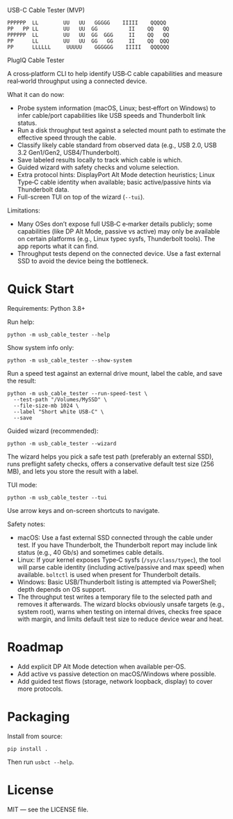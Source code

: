 USB-C Cable Tester (MVP)

```
PPPPPP  LL        UU   UU   GGGGG    IIIII    QQQQQ
PP   PP LL        UU   UU  GG          II    QQ   QQ
PPPPPP  LL        UU   UU  GG  GGG     II    QQ   QQ
PP      LL        UU   UU  GG   GG     II    QQ  QQQ
PP      LLLLLL     UUUUU    GGGGGG    IIIII   QQQQQQ
```
PlugIQ Cable Tester

A cross‑platform CLI to help identify USB‑C cable capabilities and measure real‑world throughput using a connected device.

What it can do now:
- Probe system information (macOS, Linux; best‑effort on Windows) to infer cable/port capabilities like USB speeds and Thunderbolt link status.
- Run a disk throughput test against a selected mount path to estimate the effective speed through the cable.
- Classify likely cable standard from observed data (e.g., USB 2.0, USB 3.2 Gen1/Gen2, USB4/Thunderbolt).
- Save labeled results locally to track which cable is which.
- Guided wizard with safety checks and volume selection.
- Extra protocol hints: DisplayPort Alt Mode detection heuristics; Linux Type‑C cable identity when available; basic active/passive hints via Thunderbolt data.
 - Full-screen TUI on top of the wizard (`--tui`).

Limitations:
- Many OSes don’t expose full USB‑C e‑marker details publicly; some capabilities (like DP Alt Mode, passive vs active) may only be available on certain platforms (e.g., Linux typec sysfs, Thunderbolt tools). The app reports what it can find.
- Throughput tests depend on the connected device. Use a fast external SSD to avoid the device being the bottleneck.

Quick Start
===========

Requirements: Python 3.8+

Run help:
```
python -m usb_cable_tester --help
```

Show system info only:
```
python -m usb_cable_tester --show-system
```

Run a speed test against an external drive mount, label the cable, and save the result:
```
python -m usb_cable_tester --run-speed-test \
  --test-path "/Volumes/MySSD" \
  --file-size-mb 1024 \
  --label "Short white USB-C" \
  --save
```

Guided wizard (recommended):
```
python -m usb_cable_tester --wizard
```
The wizard helps you pick a safe test path (preferably an external SSD), runs preflight safety checks, offers a conservative default test size (256 MB), and lets you store the result with a label.

TUI mode:
```
python -m usb_cable_tester --tui
```
Use arrow keys and on-screen shortcuts to navigate.

Safety notes:
- macOS: Use a fast external SSD connected through the cable under test. If you have Thunderbolt, the Thunderbolt report may include link status (e.g., 40 Gb/s) and sometimes cable details.
- Linux: If your kernel exposes Type‑C sysfs (`/sys/class/typec`), the tool will parse cable identity (including active/passive and max speed) when available. `boltctl` is used when present for Thunderbolt details.
- Windows: Basic USB/Thunderbolt listing is attempted via PowerShell; depth depends on OS support.
 - The throughput test writes a temporary file to the selected path and removes it afterwards. The wizard blocks obviously unsafe targets (e.g., system root), warns when testing on internal drives, checks free space with margin, and limits default test size to reduce device wear and heat.

Roadmap
=======
- Add explicit DP Alt Mode detection when available per‑OS.
- Add active vs passive detection on macOS/Windows where possible.
- Add guided test flows (storage, network loopback, display) to cover more protocols.

Packaging
=========
Install from source:
```
pip install .
```
Then run `usbct --help`.

License
=======
MIT — see the LICENSE file.
